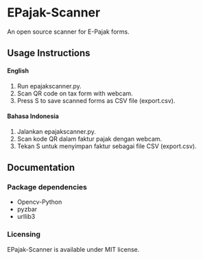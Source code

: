 # EPajak-Scanner
An open source scanner for E-Pajak forms.

## Usage Instructions
#### English
1. Run epajakscanner.py.
2. Scan QR code on tax form with webcam.
3. Press S to save scanned forms as CSV file (export.csv).
#### Bahasa Indonesia
1. Jalankan epajakscanner.py.
2. Scan kode QR dalam faktur pajak dengan webcam.
3. Tekan S untuk menyimpan faktur sebagai file CSV (export.csv).

## Documentation
### Package dependencies
- Opencv-Python
- pyzbar
- urllib3
### Licensing
EPajak-Scanner is available under MIT license.
